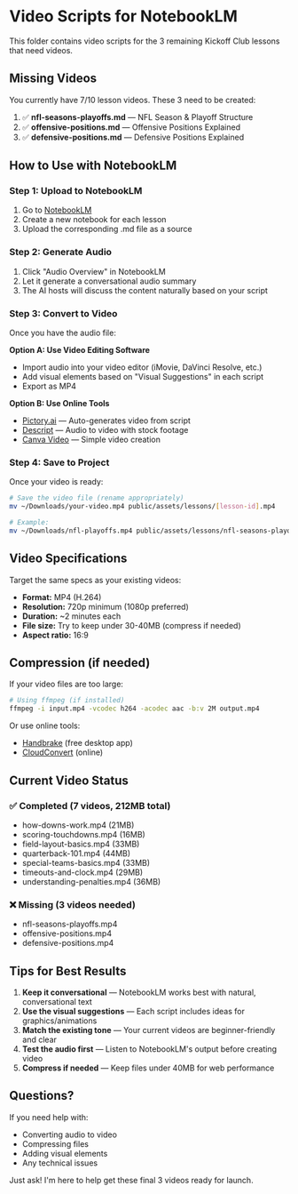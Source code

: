# Video Scripts for NotebookLM

This folder contains video scripts for the 3 remaining Kickoff Club lessons that need videos.

## Missing Videos

You currently have 7/10 lesson videos. These 3 need to be created:

1. ✅ **nfl-seasons-playoffs.md** — NFL Season & Playoff Structure
2. ✅ **offensive-positions.md** — Offensive Positions Explained
3. ✅ **defensive-positions.md** — Defensive Positions Explained

## How to Use with NotebookLM

### Step 1: Upload to NotebookLM
1. Go to [NotebookLM](https://notebooklm.google.com/)
2. Create a new notebook for each lesson
3. Upload the corresponding .md file as a source

### Step 2: Generate Audio
1. Click "Audio Overview" in NotebookLM
2. Let it generate a conversational audio summary
3. The AI hosts will discuss the content naturally based on your script

### Step 3: Convert to Video
Once you have the audio file:

**Option A: Use Video Editing Software**
- Import audio into your video editor (iMovie, DaVinci Resolve, etc.)
- Add visual elements based on "Visual Suggestions" in each script
- Export as MP4

**Option B: Use Online Tools**
- [Pictory.ai](https://pictory.ai/) — Auto-generates video from script
- [Descript](https://www.descript.com/) — Audio to video with stock footage
- [Canva Video](https://www.canva.com/create/videos/) — Simple video creation

### Step 4: Save to Project
Once your video is ready:
```bash
# Save the video file (rename appropriately)
mv ~/Downloads/your-video.mp4 public/assets/lessons/[lesson-id].mp4

# Example:
mv ~/Downloads/nfl-playoffs.mp4 public/assets/lessons/nfl-seasons-playoffs.mp4
```

## Video Specifications

Target the same specs as your existing videos:
- **Format:** MP4 (H.264)
- **Resolution:** 720p minimum (1080p preferred)
- **Duration:** ~2 minutes each
- **File size:** Try to keep under 30-40MB (compress if needed)
- **Aspect ratio:** 16:9

## Compression (if needed)

If your video files are too large:

```bash
# Using ffmpeg (if installed)
ffmpeg -i input.mp4 -vcodec h264 -acodec aac -b:v 2M output.mp4
```

Or use online tools:
- [Handbrake](https://handbrake.fr/) (free desktop app)
- [CloudConvert](https://cloudconvert.com/mp4-compressor) (online)

## Current Video Status

### ✅ Completed (7 videos, 212MB total)
- how-downs-work.mp4 (21MB)
- scoring-touchdowns.mp4 (16MB)
- field-layout-basics.mp4 (33MB)
- quarterback-101.mp4 (44MB)
- special-teams-basics.mp4 (33MB)
- timeouts-and-clock.mp4 (29MB)
- understanding-penalties.mp4 (36MB)

### ❌ Missing (3 videos needed)
- nfl-seasons-playoffs.mp4
- offensive-positions.mp4
- defensive-positions.mp4

## Tips for Best Results

1. **Keep it conversational** — NotebookLM works best with natural, conversational text
2. **Use the visual suggestions** — Each script includes ideas for graphics/animations
3. **Match the existing tone** — Your current videos are beginner-friendly and clear
4. **Test the audio first** — Listen to NotebookLM's output before creating video
5. **Compress if needed** — Keep files under 40MB for web performance

## Questions?

If you need help with:
- Converting audio to video
- Compressing files
- Adding visual elements
- Any technical issues

Just ask! I'm here to help get these final 3 videos ready for launch.
